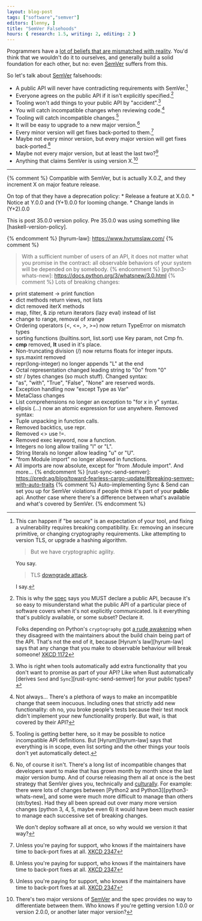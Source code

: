 ```yaml
---
layout: blog-post
tags: ["software","semver"]
editors: [lenny, ]
title: "SemVer Falsehoods"
hours: { research: 1.5, writing: 2, editing: 2 }
---
```


Programmers have a
[lot of beliefs that are mismatched with reality][falsehoods]. You'd think that
we wouldn't do it to ourselves, and generally build a solid foundation for each
other, but no: even [SemVer] suffers from this.

So let's talk about [SemVer] falsehoods:

  * A public API will never have contradicting requirements with SemVer.[^1]
  * Everyone agrees on the public API if it isn't explicitly specified.[^2]
  * Tooling won't add things to your public API by "accident".[^6]
  * You will catch incompatible changes when reviewing code.[^5]
  * Tooling will catch incompatible changes.[^8]
  * It will be easy to upgrade to a new major version.[^3]
  * Every minor version will get fixes back-ported to them.[^4]
  * Maybe not every minor version, but every major version will get fixes
    back-ported.[^4]
  * Maybe not every major version, but at least the last two?[^4]
  * Anything that claims SemVer is using version X.[^7]

---

[^1]:
    This can happen if "be secure" is an expectation of your tool, and fixing a
    vulnerability requires breaking compatibility. Ex: removing an insecure
    primitive, or changing cryptography requirements. Like attempting to
    version TLS, or upgrade a hashing algorithm.

    > But we have cryptographic agility.

    You say.

    > TLS [downgrade attack].

    I say.

[^2]:
    This is why the [spec](https://semver.org/#spec-item-1) says you MUST
    declare a public API, because it's so easy to misunderstand what the public
    API of a particular piece of software covers when it's not explicitly
    communicated. Is it everything that's publicly available, or some subset?
    Declare it.
    
    Folks depending on Python's `cryptography` got
    [a rude awakening][lwn-py-crypto] when they disagreed with the maintainers
    about the build chain being part of the API. That's not the end of it,
    because [Hyrum's law][hyrum-law] says that any change that you make to
    observable behaviour will break someone!
    [XKCD 1172](https://xkcd.com/1172/)

[^3]:
    No, of course it isn't. There's a long list of incompatible changes that
    developers want to make that has grown month by month since the last major
    version bump. And of course releasing them all at once is the best strategy
    that SemVer gives you, technically and [culturally][semver-culture]. For
    example: there were lots of changes between
    [Python2 and Python3][python3-whats-new], and some were much more
    difficult to manage than others (str/bytes). Had they all been spread out
    over many more version changes (python 3, 4, 5, maybe even 6) it would have
    been much easier to manage each successive set of breaking changes.

    We don't deploy software all at once, so why would we version it that way?

[^4]:
    Unless you're paying for support, who knows if the maintainers have time to
    back-port fixes at all. [XKCD 2347](https://xkcd.com/2347/)

[^5]:
    Not always... There's a plethora of ways to make an incompatible change
    that seem inocuous. Including ones that strictly add new functionality: oh
    no, you broke people's tests because their test mock didn't implement your
    new functionality properly. But wait, is that covered by their API[^2]?

[^8]:
    Tooling is getting better here, so it may be possible to notice
    incompatible API definitions. But [Hyrum][hyrum-law] says that everything
    is in scope, even list sorting and the other things your tools don't yet
    automatically detect.

[^6]:
    Who is right when tools automatically add extra functionality that you
    don't want to promise as part of your API? Like when Rust automatically
    [derives `Send` and `Sync`][rust-sync-send-semver] for your public types?

[^7]:
    There's two major versions of [SemVer] and the spec provides no way to
    differentiate between them. Who knows if you're getting version 1.0.0 or
    version 2.0.0, or another later major version?

[falsehoods]: https://github.com/kdeldycke/awesome-falsehood
[semver]: https://semver.org/
[semver-culture]: https://semver.org/#if-even-the-tiniest-backward-incompatible-changes-to-the-public-api-require-a-major-version-bump-wont-i-end-up-at-version-4200-very-rapidly
[version-semver]: https://github.com/semver/semver/issues/976
[downgrade attack]: https://en.wikipedia.org/wiki/Downgrade_attack
[lwn-py-crypto]: https://lwn.net/Articles/845535/
[python-crypto-versions]: https://cryptography.io/en/latest/api-stability/
{% comment %}
  Compatible with SemVer, but is actually X.0.Z, and they increment X on major feature release.

  On top of that they have a deprecation policy:
    * Release a feature at X.0.0.
    * Notice at Y.0.0 and (Y+1).0.0 for looming change.
    * Change lands in (Y+2).0.0

  This is post 35.0.0 version policy. Pre 35.0.0 was using something like [haskell-version-policy].

{% endcomment %}
[hyrum-law]: https://www.hyrumslaw.com/
{% comment %}
> With a sufficient number of users of an API,
> it does not matter what you promise in the contract:
> all observable behaviors of your system
> will be depended on by somebody.
{% endcomment %}
[python3-whats-new]: https://docs.python.org/3/whatsnew/3.0.html
{% comment %}
 Lots of breaking changes:
 * print statement -> print function
 * dict methods return views, not lists
 * dict removed iterX methods
 * map, filter, & zip return iterators (lazy eval) instead of list
 * change to range, removal of xrange
 * Ordering operators (<, <=, >, >=) now return TypeError on mismatch types
 * sorting functions (builtins.sort, list.sort) use Key param, not Cmp fn.
 * __cmp__ removed, __lt__ used in it's place.
 * Non-truncating division (/) now returns floats for integer inputs.
 * sys.maxint removed
 * repr(long-integer) no longer appends "L" at the end
 * Octal representation changed leading string to "0o" from "0" 
 * str / bytes changes (so much stuff).
 Changed syntax:
 * "as", "with", "True", "False", "None" are reserved words.
 * Exception handling now "except Type as Var"
 * MetaClass changes
 * List comprehensions no longer an exception to "for x in y" syntax.
 * elipsis (...) now an atomic expression for use anywhere.
 Removed syntax:
 * Tuple unpacking in function calls.
 * Removed backtics, use repr.
 * Removed <> use !=.
 * Removed exec keyword, now a function.
 * Integers no long allow trailing "l" or "L".
 * String literals no longer allow leading "u" or "U".
 * "from Module import" no longer allowed in functions.
 * All imports are now absolute, except for "from .Module import".
 And more...
{% endcomment %}
[rust-sync-send-semver]: https://predr.ag/blog/toward-fearless-cargo-update/#breaking-semver-with-auto-traits
{% comment %}
Auto-implementing Sync & Send can set you up for SemVer violations if people
think it's part of your __public__ api. Another case where there's a difference
between what's available and what's covered by SemVer.
{% endcomment %}
